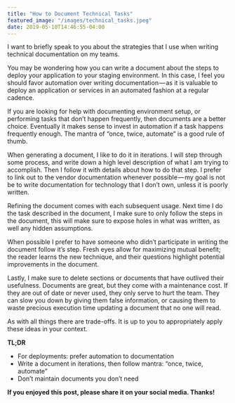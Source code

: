 ```yaml
---
title: "How to Document Technical Tasks"
featured_image: "/images/technical_tasks.jpeg"
date: 2019-05-10T14:46:55-04:00
---
```


I want to briefly speak to you about the strategies that I use when writing technical documentation on my teams.

You may be wondering how you can write a document about the steps to deploy your application to your staging environment. In this case, I feel you should favor automation over writing documentation — as it is valuable to deploy an application or services in an automated fashion at a regular cadence.

If you are looking for help with documenting environment setup, or performing tasks that don’t happen frequently, then documents are a better choice. Eventually it makes sense to invest in automation if a task happens frequently enough. The mantra of “once, twice, automate” is a good rule of thumb.

When generating a document, I like to do it in iterations. I will step through some process, and write down a high level description of what I am trying to accomplish. Then I follow it with details about how to do that step. I prefer to link out to the vendor documentation whenever possible — my goal is not be to write documentation for technology that I don’t own, unless it is poorly written.

Refining the document comes with each subsequent usage. Next time I do the task described in the document, I make sure to only follow the steps in the document, this will make sure to expose holes in what was written, as well any hidden assumptions.

When possible I prefer to have someone who didn’t participate in writing the document follow it’s step. Fresh eyes allow for maximizing mutual benefit; the reader learns the new technique, and their questions highlight potential improvements in the document.

Lastly, I make sure to delete sections or documents that have outlived their usefulness. Documents are great, but they come with a maintenance cost. If they are out of date or never used, they only serve to hurt the team. They can slow you down by giving them false information, or causing them to waste precious execution time updating a document that no one will read.

As with all things there are trade-offs. It is up to you to appropriately apply these ideas in your context.

**TL;DR**

- For deployments: prefer automation to documentation
- Write a document in iterations, then follow mantra: “once, twice, automate”
- Don’t maintain documents you don’t need

**If you enjoyed this post, please share it on your social media. Thanks!**